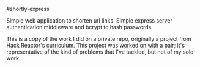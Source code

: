 #shortly-express

Simple web application to shorten url links. Simple express server authentication middleware
and bcrypt to hash passwords.

This is a copy of the work I did on a private repo, originally a project from
Hack Reactor's curriculum. This project was worked on with a pair; it's 
representative of the kind of problems that I've tackled, but not of my solo work.

